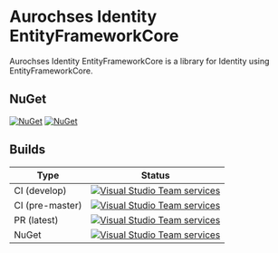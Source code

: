 # Aurochses Identity EntityFrameworkCore

Aurochses Identity EntityFrameworkCore is a library for Identity using EntityFrameworkCore.

## NuGet

[![NuGet](https://img.shields.io/nuget/v/Aurochses.Identity.EntityFrameworkCore.svg?style=flat-square)](https://www.nuget.org/packages/Aurochses.Identity.EntityFrameworkCore)
[![NuGet](https://img.shields.io/nuget/dt/Aurochses.Identity.EntityFrameworkCore.svg?style=flat-square)](https://www.nuget.org/packages/Aurochses.Identity.EntityFrameworkCore)

## Builds

Type            | Status 
----------------|--------
CI (develop)    | [![Visual Studio Team services](https://img.shields.io/vso/build/aurochses/784be346-9d3f-458f-95d8-5f1a8b5e1227/281.svg?style=flat-square)](https://aurochses.visualstudio.com/Aurochses.CSharp/_build/index?definitionId=281)
CI (pre-master) | [![Visual Studio Team services](https://img.shields.io/vso/build/aurochses/784be346-9d3f-458f-95d8-5f1a8b5e1227/282.svg?style=flat-square)](https://aurochses.visualstudio.com/Aurochses.CSharp/_build/index?definitionId=282)
PR (latest)     | [![Visual Studio Team services](https://img.shields.io/vso/build/aurochses/784be346-9d3f-458f-95d8-5f1a8b5e1227/283.svg?style=flat-square)](https://aurochses.visualstudio.com/Aurochses.CSharp/_build/index?definitionId=283)
NuGet           | [![Visual Studio Team services](https://img.shields.io/vso/build/aurochses/784be346-9d3f-458f-95d8-5f1a8b5e1227/284.svg?style=flat-square)](https://aurochses.visualstudio.com/Aurochses.CSharp/_build/index?definitionId=284)